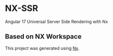 # NX-SSR 

Angular 17 Universal Server Side Rendering with Nx

## Based on NX Workspace

This project was generated using [Nx](https://nx.dev).

